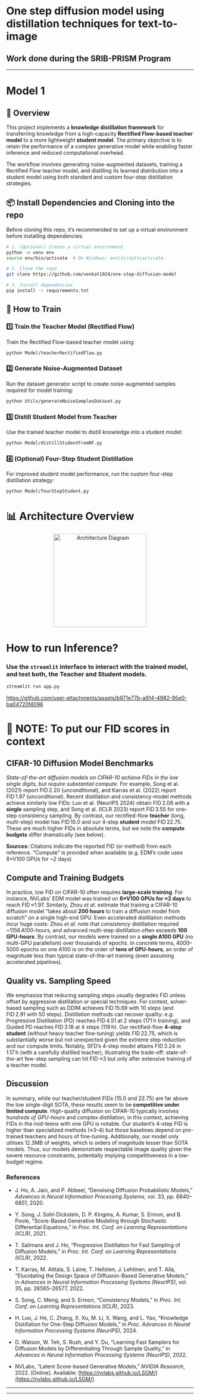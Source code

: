 # One step diffusion model using distillation techniques for text-to-image
## Work done during the SRIB-PRISM Program
---
# Model 1

## 📑 Overview

This project implements a **knowledge distillation framework** for transferring knowledge from a high-capacity **Rectified Flow-based teacher model** to a more lightweight **student model**. The primary objective is to retain the performance of a complex generative model while enabling faster inference and reduced computational overhead.

The workflow involves generating noise-augmented datasets, training a Rectified Flow teacher model, and distilling its learned distribution into a student model using both standard and custom four-step distillation strategies.


## 📦 Install Dependencies and Cloning into the repo

Before cloning this repo, it’s recommended to set up a virtual environment before installing dependencies:

```bash
# 1. (Optional) Create a virtual environment
python -m venv env
source env/bin/activate  # On Windows: env\Scripts\activate

# 2. Clone the repo
git clone https://github.com/venkat1924/one-step-diffusion-model

# 3. Install dependencies
pip install -r requirements.txt
```
## 🚀 How to Train
### 1️⃣ Train the Teacher Model (Rectified Flow)
Train the Rectified Flow-based teacher model using:

```bash
python Model/teacherRectifiedFlow.py
```
### 2️⃣ Generate Noise-Augmented Dataset
Run the dataset generator script to create noise-augmented samples required for model training:

```bash
python Utils/generateNoiseSamplesDataset.py
```

### 3️⃣ Distill Student Model from Teacher
Use the trained teacher model to distill knowledge into a student model:
```bash
python Model/distillStudentFromRF.py
```
### 4️⃣ (Optional) Four-Step Student Distillation
For improved student model performance, run the custom four-step distillation strategy:
```bash
python Model/fourStepStudent.py
```

# 📊 Architecture Overview
<div align="center">
  <img src="architecture.png" alt="Architecture Diagram" width="250"/>
</div>


# How to run Inference?
### Use the `streamlit` interface to interact with the trained model, and test both, the Teacher and Student models.
```bash
streamlit run app.py
```

https://github.com/user-attachments/assets/b971e77b-a914-4982-95e0-ba04720f4096

# 📌 NOTE: To put our FID scores in context

## CIFAR-10 Diffusion Model Benchmarks

*State-of-the-art diffusion models on CIFAR-10 achieve FIDs in the low single digits, but require substantial compute.*  For example, Song et al. (2021) report FID 2.20 (unconditional), and Karras et al. (2022) report FID 1.97 (unconditional).  Recent distillation and consistency-model methods achieve similarly low FIDs: Luo et al. (NeurIPS 2024) obtain FID 2.06 with a **single** sampling step, and Song et al. (ICLR 2023) report FID 3.55 for one-step consistency sampling.  By contrast, our rectified-flow **teacher** (long, multi-step) model has FID 15.0 and our 4-step **student** model FID 22.75.  These are much higher FIDs in absolute terms, but we note the **compute budgets** differ dramatically (see below).

**Sources:** Citations indicate the reported FID (or method) from each reference.  “Compute” is provided when available (e.g. EDM’s code uses 8×V100 GPUs for \~2 days)

## Compute and Training Budgets

In practice, low FID on CIFAR-10 often requires **large-scale training**.  For instance, NVLabs’ EDM model was trained on **8×V100 GPUs for ≈2 days** to reach FID ≈1.97.  Similarly, Zhou *et al.* estimate that training a CIFAR-10 diffusion model “takes about **200 hours** to train a diffusion model from scratch” on a single high-end GPU.  Even accelerated distillation methods incur huge costs: Zhou *et al.* note that consistency distillation required \~1156 A100-hours, and advanced multi-step distillation often exceeds **100 GPU-hours**.  By contrast, our models were trained on a **single A100 GPU** (no multi-GPU parallelism) over thousands of epochs.  In concrete terms, 4000–5000 epochs on one A100 is on the order of **tens of GPU-hours**, an order of magnitude less than typical state-of-the-art training (even assuming accelerated pipelines).

## Quality vs. Sampling Speed

We emphasize that reducing sampling steps usually degrades FID unless offset by aggressive distillation or special techniques.  For context, solver-based sampling such as DDIM achieves FID 15.69 with 10 steps (and FID 2.91 with 50 steps).  Distillation methods can recover quality: e.g. Progressive Distillation (PD) reaches FID 4.51 at 2 steps (171 h training), and Guided PD reaches FID 3.18 at 4 steps (119 h).  Our rectified-flow **4-step student** (without heavy teacher fine-tuning) yields FID 22.75, which is substantially worse but not unexpected given the extreme step reduction and our compute limits.  Notably, SFD’s 4-step model attains FID 3.24 in 1.17 h (with a carefully distilled teacher), illustrating the trade-off: state-of-the-art few-step sampling can hit FID ≈3 but only after extensive training of a teacher model.

## Discussion

In summary, while our teacher/student FIDs (15.0 and 22.75) are far above the low single-digit SOTA, these results seem to be **competitive under limited compute**.  High-quality diffusion on CIFAR-10 typically involves *hundreds of GPU-hours* and complex distillation; in this context, achieving FIDs in the mid-teens with one GPU is notable.  Our student’s 4-step FID is higher than specialized methods (≈3–4) but those baselines depend on pre-trained teachers and hours of fine-tuning.  Additionally, our model only utilises 12.3MB of weights, which is orders of magnitude lesser than SOTA models. Thus, our models demonstrate respectable image quality given the severe resource constraints, potentially implying competitiveness in a low-budget regime.

### References

- J. Ho, A. Jain, and P. Abbeel, “Denoising Diffusion Probabilistic Models,” *Advances in Neural Information Processing Systems*, vol. 33, pp. 6840–6851, 2020.

- Y. Song, J. Sohl-Dickstein, D. P. Kingma, A. Kumar, S. Ermon, and B. Poole, “Score-Based Generative Modeling through Stochastic Differential Equations,” in *Proc. Int. Conf. on Learning Representations (ICLR)*, 2021.

- T. Salimans and J. Ho, “Progressive Distillation for Fast Sampling of Diffusion Models,” in *Proc. Int. Conf. on Learning Representations (ICLR)*, 2022.

- T. Karras, M. Aittala, S. Laine, T. Hellsten, J. Lehtinen, and T. Aila, “Elucidating the Design Space of Diffusion-Based Generative Models,” in *Advances in Neural Information Processing Systems (NeurIPS)*, vol. 35, pp. 26565–26577, 2022.

- S. Song, C. Meng, and S. Ermon, “Consistency Models,” in *Proc. Int. Conf. on Learning Representations (ICLR)*, 2023.

- H. Luo, J. He, C. Zhang, X. Xu, M. Li, X. Wang, and L. Yao, “Knowledge Distillation for One-Step Diffusion Models,” in *Proc. Advances in Neural Information Processing Systems (NeurIPS)*, 2024.

- D. Watson, W. Teh, S. Rush, and Y. Du, “Learning Fast Samplers for Diffusion Models by Differentiating Through Sample Quality,” in *Advances in Neural Information Processing Systems (NeurIPS)*, 2022.

- NVLabs, “Latent Score-based Generative Models,” *NVIDIA Research*, 2022. \[Online]. Available: [https://nvlabs.github.io/LSGM/](https://nvlabs.github.io/LSGM/)

---
---











